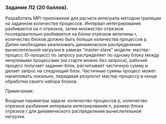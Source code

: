### Задание Л2 (20 баллов). 

Разработать MPI-приложение для расчета интеграла методом трапеции на заданном количестве процессов. Интервал интегрирования разбивается на n отрезков, затем множество отрезков последовательно разбивается на блоки отрезков величины r, количество блоков должно быть больше количества процессов p. Далее необходимо реализовать динамическое распределение вычислительной нагрузки в рамках “master-slave” модели: мастер-процесс (0-процесс) по запросу распределяет по одному блоку между ненулевыми процессами (на старте можно без запроса), рабочий процесс получает задание-блок, расчитывает частичную сумму и делает запрос на следующий блок. Частичные суммы процесс может накапливать локально, передавая результат мастер-процессу в конце обработки своего набора блоков.

*Примечания:* 

Входные параметры задачи: количество процессов p, количество отрезков разбиения интервала интегрирования n, размер блока отрезков r для динамического распределения вычислительной нагрузки.

